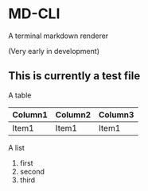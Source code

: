 # MD-CLI

A terminal markdown renderer

(Very early in development)

## This is currently a test file

A table

| Column1 | Column2 | Column3 |
| ------- | ------- | ------- |
| Item1   | Item1   | Item1   |

A list 

1. first
2. second
3. third


